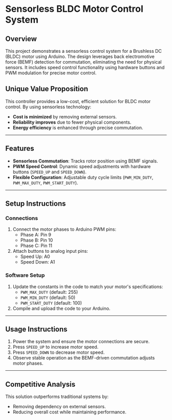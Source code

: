 # Sensorless BLDC Motor Control System

## Overview
This project demonstrates a sensorless control system for a Brushless DC (BLDC) motor using Arduino. The design leverages back electromotive force (BEMF) detection for commutation, eliminating the need for physical sensors. It includes speed control functionality using hardware buttons and PWM modulation for precise motor control.

## Unique Value Proposition
This controller provides a low-cost, efficient solution for BLDC motor control. By using sensorless technology:
- **Cost is minimized** by removing external sensors.
- **Reliability improves** due to fewer physical components.
- **Energy efficiency** is enhanced through precise commutation.

---

## Features
- **Sensorless Commutation**: Tracks rotor position using BEMF signals.
- **PWM Speed Control**: Dynamic speed adjustments with hardware buttons (`SPEED_UP` and `SPEED_DOWN`).
- **Flexible Configuration**: Adjustable duty cycle limits (`PWM_MIN_DUTY`, `PWM_MAX_DUTY`, `PWM_START_DUTY`).
  
---

## Setup Instructions

### Connections
1. Connect the motor phases to Arduino PWM pins:
   - Phase A: Pin 9
   - Phase B: Pin 10
   - Phase C: Pin 11
2. Attach buttons to analog input pins:
   - Speed Up: A0
   - Speed Down: A1

### Software Setup
1. Update the constants in the code to match your motor's specifications:
   - `PWM_MAX_DUTY` (default: 255)
   - `PWM_MIN_DUTY` (default: 50)
   - `PWM_START_DUTY` (default: 100)
2. Compile and upload the code to your Arduino.

---

## Usage Instructions
1. Power the system and ensure the motor connections are secure.
2. Press `SPEED_UP` to increase motor speed.
3. Press `SPEED_DOWN` to decrease motor speed.
4. Observe stable operation as the BEMF-driven commutation adjusts motor phases.

---

## Competitive Analysis
This solution outperforms traditional systems by:
- Removing dependency on external sensors.
- Reducing overall cost while maintaining performance.

